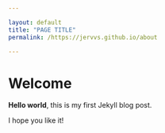 ```yaml
---

layout: default
title: "PAGE TITLE"
permalink: /https://jervvs.github.io/about

---
```


# Welcome

**Hello world**, this is my first Jekyll blog post.

I hope you like it!